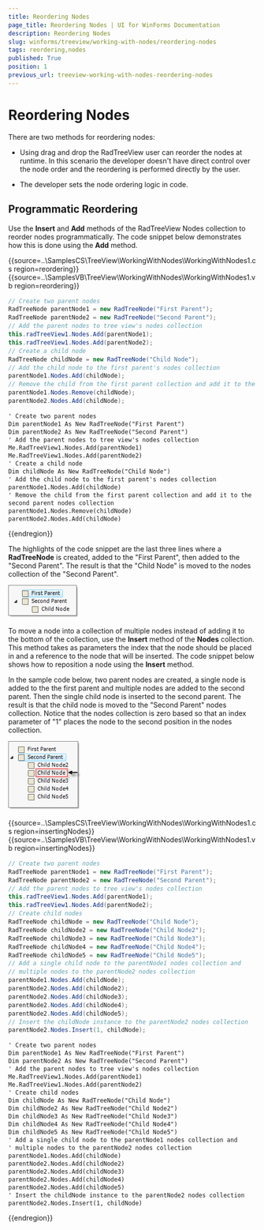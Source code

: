 ```yaml
---
title: Reordering Nodes
page_title: Reordering Nodes | UI for WinForms Documentation
description: Reordering Nodes
slug: winforms/treeview/working-with-nodes/reordering-nodes
tags: reordering,nodes
published: True
position: 1
previous_url: treeview-working-with-nodes-reordering-nodes
---
```


# Reordering Nodes

There are two methods for reordering nodes:

* Using drag and drop the RadTreeView user can reorder the nodes at runtime. In this scenario the developer doesn't have direct control over the node order and the reordering is performed directly by the user. 


* The developer sets the node ordering logic in code.

## Programmatic Reordering

Use the __Insert__ and __Add__ methods of the RadTreeView Nodes collection to reorder nodes programmatically. The code snippet below demonstrates how this is done using the __Add__ method.

{{source=..\SamplesCS\TreeView\WorkingWithNodes\WorkingWithNodes1.cs region=reordering}} 
{{source=..\SamplesVB\TreeView\WorkingWithNodes\WorkingWithNodes1.vb region=reordering}} 

````C#
// Create two parent nodes
RadTreeNode parentNode1 = new RadTreeNode("First Parent");
RadTreeNode parentNode2 = new RadTreeNode("Second Parent");
// Add the parent nodes to tree view's nodes collection
this.radTreeView1.Nodes.Add(parentNode1);
this.radTreeView1.Nodes.Add(parentNode2);
// Create a child node
RadTreeNode childNode = new RadTreeNode("Child Node");
// Add the child node to the first parent's nodes collection
parentNode1.Nodes.Add(childNode);
// Remove the child from the first parent collection and add it to the second parent nodes collection
parentNode1.Nodes.Remove(childNode);
parentNode2.Nodes.Add(childNode);

````
````VB.NET
' Create two parent nodes
Dim parentNode1 As New RadTreeNode("First Parent")
Dim parentNode2 As New RadTreeNode("Second Parent")
' Add the parent nodes to tree view's nodes collection
Me.RadTreeView1.Nodes.Add(parentNode1)
Me.RadTreeView1.Nodes.Add(parentNode2)
' Create a child node
Dim childNode As New RadTreeNode("Child Node")
' Add the child node to the first parent's nodes collection
parentNode1.Nodes.Add(childNode)
' Remove the child from the first parent collection and add it to the second parent nodes collection
parentNode1.Nodes.Remove(childNode)
parentNode2.Nodes.Add(childNode)

````

{{endregion}} 

The highlights of the code snippet are the last three lines where a __RadTreeNode__ is created, added to the "First Parent", then added to the "Second Parent". The result is that the "Child Node" is moved to the nodes collection of the "Second Parent".

![treeview-working-with-nodes-reordering-nodes 001](images/treeview-working-with-nodes-reordering-nodes001.png)

To move a node into a collection of multiple nodes instead of adding it to the bottom of the collection, use the __Insert__ method of the __Nodes__ collection. This method takes as parameters the index that the node should be placed in and a reference to the node that will be inserted. The code snippet below shows how to reposition a node using the __Insert__ method.

In the sample code below, two parent nodes are created, a single node is added to the the first parent and multiple nodes are added to the second parent. Then the single child node is inserted to the second parent. The result is that the child node is moved to the "Second Parent" nodes collection. Notice that the nodes collection is zero based so that an index parameter of "1" places the node to the second position in the nodes collection.

![](images/treeview-working-with-nodes-reordering-nodes002.png)

{{source=..\SamplesCS\TreeView\WorkingWithNodes\WorkingWithNodes1.cs region=insertingNodes}} 
{{source=..\SamplesVB\TreeView\WorkingWithNodes\WorkingWithNodes1.vb region=insertingNodes}} 

````C#
// Create two parent nodes
RadTreeNode parentNode1 = new RadTreeNode("First Parent");
RadTreeNode parentNode2 = new RadTreeNode("Second Parent");
// Add the parent nodes to tree view's nodes collection
this.radTreeView1.Nodes.Add(parentNode1);
this.radTreeView1.Nodes.Add(parentNode2);
// Create child nodes
RadTreeNode childNode = new RadTreeNode("Child Node");
RadTreeNode childNode2 = new RadTreeNode("Child Node2");
RadTreeNode childNode3 = new RadTreeNode("Child Node3");
RadTreeNode childNode4 = new RadTreeNode("Child Node4");
RadTreeNode childNode5 = new RadTreeNode("Child Node5");
// Add a single child node to the parentNode1 nodes collection and
// multiple nodes to the parentNode2 nodes collection
parentNode1.Nodes.Add(childNode);
parentNode2.Nodes.Add(childNode2);
parentNode2.Nodes.Add(childNode3);
parentNode2.Nodes.Add(childNode4);
parentNode2.Nodes.Add(childNode5);
// Insert the childNode instance to the parentNode2 nodes collection
parentNode2.Nodes.Insert(1, childNode);

````
````VB.NET
' Create two parent nodes
Dim parentNode1 As New RadTreeNode("First Parent")
Dim parentNode2 As New RadTreeNode("Second Parent")
' Add the parent nodes to tree view's nodes collection
Me.RadTreeView1.Nodes.Add(parentNode1)
Me.RadTreeView1.Nodes.Add(parentNode2)
' Create child nodes
Dim childNode As New RadTreeNode("Child Node")
Dim childNode2 As New RadTreeNode("Child Node2")
Dim childNode3 As New RadTreeNode("Child Node3")
Dim childNode4 As New RadTreeNode("Child Node4")
Dim childNode5 As New RadTreeNode("Child Node5")
' Add a single child node to the parentNode1 nodes collection and
' multiple nodes to the parentNode2 nodes collection
parentNode1.Nodes.Add(childNode)
parentNode2.Nodes.Add(childNode2)
parentNode2.Nodes.Add(childNode3)
parentNode2.Nodes.Add(childNode4)
parentNode2.Nodes.Add(childNode5)
' Insert the childNode instance to the parentNode2 nodes collection
parentNode2.Nodes.Insert(1, childNode)

````

{{endregion}} 

